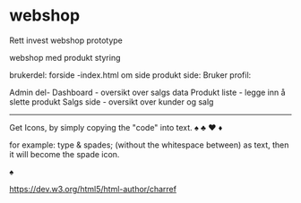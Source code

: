 # webshop

Rett invest webshop prototype

webshop med produkt styring

brukerdel:
forside -index.html
om side
produkt side:
Bruker profil:


Admin del-
Dashboard - oversikt over salgs data
Produkt liste - legge inn å slette produkt
Salgs side - oversikt over kunder og salg


--------------------------------
Get Icons, by simply copying the "code" into text.
&spades; &clubs; &hearts; &diams;

for example:  type     & spades;   (without the whitespace between) as text, then it will become the spade icon.

<p> &spades; </p>

https://dev.w3.org/html5/html-author/charref

